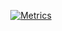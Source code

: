 <p align="center">
  <a href="https://metrics.lecoq.io/about/yorodm"><img src="https://raw.githubusercontent.com/yorodm/yorodm/master/github-metrics.svg" alt="Metrics"></a>
</p>
